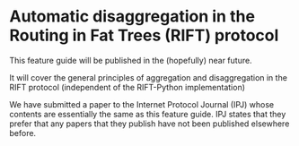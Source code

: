 # Automatic disaggregation in the Routing in Fat Trees (RIFT) protocol

This feature guide will be published in the (hopefully) near future.

It will cover the general principles of aggregation and disaggregation in the RIFT protocol
(independent of the RIFT-Python implementation)

We have submitted a paper to the Internet Protocol Journal (IPJ) whose contents are essentially
the same as this feature guide.  IPJ states that they prefer that any papers that they publish
have not been published elsewhere before.
